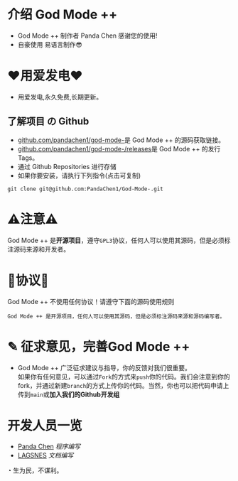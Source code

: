 # 介绍 God Mode ++
 - God Mode ++ 制作者 Panda Chen 感谢您的使用!
 - 自豪使用 易语言制作😎 
# ❤用爱发电❤
 - 用爱发电,永久免费,长期更新。
## 了解项目 の Github
 - [github.com/pandachen1/god-mode-](https://github.com/PandaChen1/God-Mode-)是 God Mode ++ 的源码获取链接。
 - [github.com/pandachen1/god-mode-/releases](https://github.com/PandaChen1/God-Mode-/releases)是 God Mode ++ 的发行Tags。
 - 通过 Github Repositories 进行存储
 - 如果你要安装，请执行下列指令(点击可复制)
```
git clone git@github.com:PandaChen1/God-Mode-.git
```
# ⚠注意⚠
God Mode ++ 是**开源项目**，遵守`GPL3`协议，任何人可以使用其源码，但是必须标注源码来源和开发者。  

# 📄协议📄
God Mode ++ 不使用任何协议！请遵守下面的源码使用规则
```
God Mode ++ 是开源项目，任何人可以使用其源码，但是必须标注源码来源和源码编写者。
```

# ✎ 征求意见，完善God Mode ++
 - God Mode ++ 广泛征求建议与指导，你的反馈对我们很重要。  
如果你有任何意见，可以通过`Fork`的方式来`push`你的代码。我们会注意到你的fork，并通过新建`branch`的方式上传你的代码。当然，你也可以把代码申请上传到`main`或**加入我们的Github开发组**

# 开发人员一览
 - [Panda Chen](https://github.com/PandaChen1/) *程序编写*
 - [LAGSNES](https://github.com/lagsnes/) *文档编写*

◔ 生为民，不谋利。
